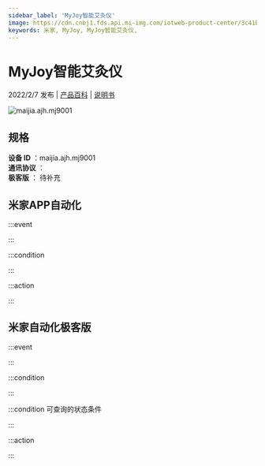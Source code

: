 ```yaml
---
sidebar_label: 'MyJoy智能艾灸仪'
image: https://cdn.cnbj1.fds.api.mi-img.com/iotweb-product-center/3c41bcf4037c198a9719c47897c3351e_1632282895340.png?GalaxyAccessKeyId=AKVGLQWBOVIRQ3XLEW&Expires=9223372036854775807&Signature=DMdRQbTdPlWCBS6/i7jmCubKQZA=
keywords: 米家, MyJoy, MyJoy智能艾灸仪, 
---
```

# MyJoy智能艾灸仪

2022/2/7 发布 | [产品百科](https://home.mi.com/webapp/content/baike/product/index.html?model=maijia.ajh.mj9001/) | [说明书](https://home.mi.com/views/introduction.html?model=maijia.ajh.mj9001&region=cn)

![maijia.ajh.mj9001](https://cdn.cnbj1.fds.api.mi-img.com/iotweb-product-center/3c41bcf4037c198a9719c47897c3351e_1632282895340.png?GalaxyAccessKeyId=AKVGLQWBOVIRQ3XLEW&Expires=9223372036854775807&Signature=DMdRQbTdPlWCBS6/i7jmCubKQZA=)

## 规格  
> 
**设备 ID** ：maijia.ajh.mj9001  
**通讯协议** ：  
**极客版**  ： 待补充 


## 米家APP自动化  

:::event  

:::

:::condition  

:::

:::action   

:::

## 米家自动化极客版  

:::event  

:::

:::condition  

:::

:::condition 可查询的状态条件  

:::

:::action  

:::

        
